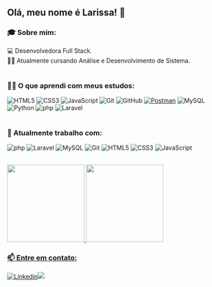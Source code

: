 ## Olá, meu nome é Larissa! 👋
### 🎓 Sobre mim:
💻 Desenvolvedora Full Stack.<br>
👨‍🎓 Atualmente cursando Análise e Desenvolvimento de Sistema.
<br> <br>
### 👩‍💻 O que aprendi com meus estudos:<br>
![HTML5](https://img.shields.io/badge/-HTML5-E34F26?style=flat-square&logo=html5&logoColor=white)
![CSS3](https://img.shields.io/badge/-CSS3-1572B6?style=flat-square&logo=css3)
![JavaScript](https://img.shields.io/badge/-JavaScript-black?style=flat-square&logo=javascript)
![Git](https://img.shields.io/badge/-Git-black?style=plastic&logo=git)
![GitHub](https://img.shields.io/badge/-GitHub-181717?style=flat-square&logo=github)
 <a href="#"><img alt="Postman" src="https://img.shields.io/badge/Postman-FF6C37?logo=postman&logoColor=white"></a>
 ![MySQL](https://img.shields.io/badge/-MySQL-black?style=flat-square&logo=mysql)
![Python](https://img.shields.io/badge/-Python-white?style=flat-square&logo=python)
![php](https://img.shields.io/badge/-php-black?style=flat-square&logo=php)
![Laravel](https://img.shields.io/badge/-Laravel-white?style=flat-square&logo=laravel)
<br> <br>
### 🔭 Atualmente trabalho com:<br>
![php](https://img.shields.io/badge/-php-black?style=flat-square&logo=php)
![Laravel](https://img.shields.io/badge/-Laravel-white?style=flat-square&logo=laravel)
![MySQL](https://img.shields.io/badge/-MySQL-black?style=flat-square&logo=mysql)
![Git](https://img.shields.io/badge/-Git-black?style=plastic&logo=git)
![HTML5](https://img.shields.io/badge/-HTML5-E34F26?style=flat-square&logo=html5&logoColor=white)
![CSS3](https://img.shields.io/badge/-CSS3-1572B6?style=flat-square&logo=css3)
![JavaScript](https://img.shields.io/badge/-JavaScript-black?style=flat-square&logo=javascript)
<br> <br>
<div>
<a href="https://github.com/larissaGimenez">
<img loading="lazy" height="180em" src="https://github-readme-stats.vercel.app/api/top-langs/?username=larissaGimenez&layout=compact&langs_count=7&theme=dark"/>
<img loading="lazy" height="180em" src="https://github-readme-stats.vercel.app/api?username=larissaGimenez&show_icons=true&theme=dark&include_all_commits=true&count_private=true"/>
</div>

### 📫 Entre em contato:<br>
[![Linkedin](https://img.shields.io/badge/LinkedIn-0077B5?style=for-the-badge&logo=linkedin&logoColor=white)](https://www.linkedin.com/in/larissa-gimenez-706587149/)<a href = "mailto:laris.gimenez13@gmail.com"><img src="https://img.shields.io/badge/Gmail-D14836?style=for-the-badge&logo=gmail&logoColor=white" target="_blank"></a>
